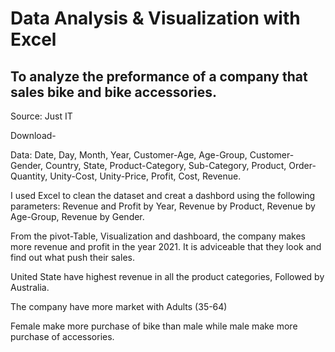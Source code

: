# Data Analysis & Visualization with Excel

## To analyze the preformance of a company that sales bike and bike accessories.

Source: Just IT

Download-

Data: Date, Day, Month, Year, Customer-Age, Age-Group, Customer-Gender, Country, State, Product-Category, Sub-Category, Product, Order-Quantity, Unity-Cost, Unity-Price, Profit, Cost, Revenue. 

I used Excel to clean the dataset and creat a dashbord using the following parameters:
Revenue and Profit by Year,
Revenue by Product,
Revenue by Age-Group,
Revenue by Gender.

From the pivot-Table, Visualization and dashboard, the company makes more revenue and profit in the year 2021. It is adviceable that they look and find out what push their sales.

United State have highest revenue in all the product categories, Followed by Australia.

The company have more market with Adults (35-64)

Female make more purchase of bike than male while male make more purchase of accessories.

